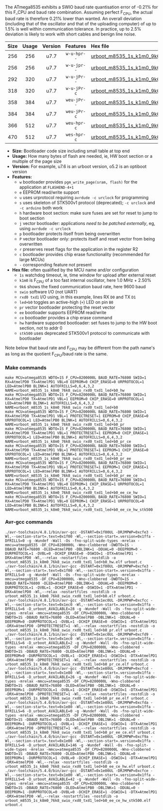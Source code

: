 The ATmega8535 exhibits a SWIO baud rate quantisation error of -0.21% for this F_CPU and baud rate combination. Assuming perfect F<sub>CPU</sub>, the actual baud rate is therefore 0.21% lower than wanted. An overall deviation (including that of the oscillator and that of the uploading computer) of up to 1.5% is well within communication tolerance. In practice, up to 2.5% deviation is likely to work with short cables and benign line noise.

|Size|Usage|Version|Features|Hex file|
|:-:|:-:|:-:|:-:|:--|
|256|256|u7.7|`w-u-hpr--`|[urboot_m8535_1s_k1m0_9k6_swio_rxd0_txd1_led+b0_hw.hex](https://raw.githubusercontent.com/stefanrueger/urboot.hex/main/u7.7/mcus/atmega8535/watchdog_1_s/internal_oscillator_k%2B2.50%25/%2B1m000000_hz/%2B%2B%2B9k6_baud/uart0_rxd0_txd1/led%2Bb0/urboot_m8535_1s_k1m0_9k6_swio_rxd0_txd1_led%2Bb0_hw.hex)|
|256|256|u7.7|`w-u-jpr--`|[urboot_m8535_1s_k1m0_9k6_swio_rxd0_txd1_led+b0.hex](https://raw.githubusercontent.com/stefanrueger/urboot.hex/main/u7.7/mcus/atmega8535/watchdog_1_s/internal_oscillator_k%2B2.50%25/%2B1m000000_hz/%2B%2B%2B9k6_baud/uart0_rxd0_txd1/led%2Bb0/urboot_m8535_1s_k1m0_9k6_swio_rxd0_txd1_led%2Bb0.hex)|
|292|320|u7.7|`w-u-jPr--`|[urboot_m8535_1s_k1m0_9k6_swio_rxd0_txd1_led+b0_pr.hex](https://raw.githubusercontent.com/stefanrueger/urboot.hex/main/u7.7/mcus/atmega8535/watchdog_1_s/internal_oscillator_k%2B2.50%25/%2B1m000000_hz/%2B%2B%2B9k6_baud/uart0_rxd0_txd1/led%2Bb0/urboot_m8535_1s_k1m0_9k6_swio_rxd0_txd1_led%2Bb0_pr.hex)|
|318|320|u7.7|`w-u-jPr-c`|[urboot_m8535_1s_k1m0_9k6_swio_rxd0_txd1_led+b0_pr_ce.hex](https://raw.githubusercontent.com/stefanrueger/urboot.hex/main/u7.7/mcus/atmega8535/watchdog_1_s/internal_oscillator_k%2B2.50%25/%2B1m000000_hz/%2B%2B%2B9k6_baud/uart0_rxd0_txd1/led%2Bb0/urboot_m8535_1s_k1m0_9k6_swio_rxd0_txd1_led%2Bb0_pr_ce.hex)|
|358|384|u7.7|`weu-jPr--`|[urboot_m8535_1s_k1m0_9k6_swio_rxd0_txd1_led+b0_pr_ee.hex](https://raw.githubusercontent.com/stefanrueger/urboot.hex/main/u7.7/mcus/atmega8535/watchdog_1_s/internal_oscillator_k%2B2.50%25/%2B1m000000_hz/%2B%2B%2B9k6_baud/uart0_rxd0_txd1/led%2Bb0/urboot_m8535_1s_k1m0_9k6_swio_rxd0_txd1_led%2Bb0_pr_ee.hex)|
|384|384|u7.7|`weu-jPr-c`|[urboot_m8535_1s_k1m0_9k6_swio_rxd0_txd1_led+b0_pr_ee_ce.hex](https://raw.githubusercontent.com/stefanrueger/urboot.hex/main/u7.7/mcus/atmega8535/watchdog_1_s/internal_oscillator_k%2B2.50%25/%2B1m000000_hz/%2B%2B%2B9k6_baud/uart0_rxd0_txd1/led%2Bb0/urboot_m8535_1s_k1m0_9k6_swio_rxd0_txd1_led%2Bb0_pr_ee_ce.hex)|
|366|512|u7.7|`weu-hpr-c`|[urboot_m8535_1s_k1m0_9k6_swio_rxd0_txd1_led+b0_ee_ce_hw.hex](https://raw.githubusercontent.com/stefanrueger/urboot.hex/main/u7.7/mcus/atmega8535/watchdog_1_s/internal_oscillator_k%2B2.50%25/%2B1m000000_hz/%2B%2B%2B9k6_baud/uart0_rxd0_txd1/led%2Bb0/urboot_m8535_1s_k1m0_9k6_swio_rxd0_txd1_led%2Bb0_ee_ce_hw.hex)|
|470|512|u7.7|`wes-hpr-c`|[urboot_m8535_1s_k1m0_9k6_swio_rxd0_txd1_led+b0_ee_ce_hw_stk500.hex](https://raw.githubusercontent.com/stefanrueger/urboot.hex/main/u7.7/mcus/atmega8535/watchdog_1_s/internal_oscillator_k%2B2.50%25/%2B1m000000_hz/%2B%2B%2B9k6_baud/uart0_rxd0_txd1/led%2Bb0/urboot_m8535_1s_k1m0_9k6_swio_rxd0_txd1_led%2Bb0_ee_ce_hw_stk500.hex)|

- **Size:** Bootloader code size including small table at top end
- **Usage:** How many bytes of flash are needed, ie, HW boot section or a multiple of the page size
- **Version:** For example, u7.6 is an urboot version, o5.2 is an optiboot version
- **Features:**
  + `w` bootloader provides `pgm_write_page(sram, flash)` for the application at `FLASHEND-4+1`
  + `e` EEPROM read/write support
  + `u` uses urprotocol requiring `avrdude -c urclock` for programming
  + `s` uses skeleton of STK500v1 protocol (deprecated); `-c urclock` and `-c arduino` both work
  + `h` hardware boot section: make sure fuses are set for reset to jump to boot section
  + `j` vector bootloader: applications *need to be patched externally*, eg, using `avrdude -c urclock`
  + `p` bootloader protects itself from being overwritten
  + `P` vector bootloader only: protects itself and reset vector from being overwritten
  + `r` preserves reset flags for the application in the register R2
  + `c` bootloader provides chip erase functionality (recommended for large MCUs)
  + `-` corresponding feature not present
- **Hex file:** often qualified by the MCU name and/or configuration
  + `1s` watchdog timeout, ie, time window for upload after external reset
  + `k1m0` is F<sub>CPU</sub> of a too fast internal oscillator, here 1.0 MHz + 2.50%
  + `9k6` shows the fixed communication baud rate, here 9600 baud
  + `swio` software I/O (not UART)
  + `rxd0 txd1` I/O using, in this example, lines RX `D0` and TX `D1`
  + `led+b0` toggles an active-high (`+`) LED on pin `B0`
  + `pr` vector bootloader protecting the reset vector
  + `ee` bootloader supports EEPROM read/write
  + `ce` bootloader provides a chip erase command
  + `hw` hardware supported bootloader: set fuses to jump to the HW boot section, not to addr 0
  + `stk500` uses deprecated STK500v1 protocol to communicate with bootloader


Note below that baud rate and F<sub>CPU</sub> may be different from the path name's as long as the quotient F<sub>CPU</sub>/baud rate is the same.

### Make commands
```
make MCU=atmega8535 WDTO=1S F_CPU=8200000L BAUD_RATE=76800 SWIO=1 RX=AtmelPD0 TX=AtmelPD1 VBL=0 EEPROM=0 CHIP_ERASE=0 URPROTOCOL=1 LED=AtmelPB0 BLINK=1 AUTOFRILLS=0,6,4,3,2 NAME=urboot_m8535_1s_k8m0_76k8_swio_rxd0_txd1_led+b0_hw
make MCU=atmega8535 WDTO=1S F_CPU=8200000L BAUD_RATE=76800 SWIO=1 RX=AtmelPD0 TX=AtmelPD1 VBL=1 EEPROM=0 CHIP_ERASE=0 URPROTOCOL=1 LED=AtmelPB0 BLINK=1 AUTOFRILLS=0,6,4,3,2 NAME=urboot_m8535_1s_k8m0_76k8_swio_rxd0_txd1_led+b0
make MCU=atmega8535 WDTO=1S F_CPU=8200000L BAUD_RATE=76800 SWIO=1 RX=AtmelPD0 TX=AtmelPD1 VBL=1 PROTECTRESET=1 EEPROM=0 CHIP_ERASE=0 URPROTOCOL=1 LED=AtmelPB0 BLINK=1 AUTOFRILLS=0,6,4,3,2 NAME=urboot_m8535_1s_k8m0_76k8_swio_rxd0_txd1_led+b0_pr
make MCU=atmega8535 WDTO=1S F_CPU=8200000L BAUD_RATE=76800 SWIO=1 RX=AtmelPD0 TX=AtmelPD1 VBL=1 PROTECTRESET=1 EEPROM=0 CHIP_ERASE=1 URPROTOCOL=1 LED=AtmelPB0 BLINK=1 AUTOFRILLS=0,6,4,3,2 NAME=urboot_m8535_1s_k8m0_76k8_swio_rxd0_txd1_led+b0_pr_ce
make MCU=atmega8535 WDTO=1S F_CPU=8200000L BAUD_RATE=76800 SWIO=1 RX=AtmelPD0 TX=AtmelPD1 VBL=1 PROTECTRESET=1 EEPROM=1 CHIP_ERASE=0 URPROTOCOL=1 LED=AtmelPB0 BLINK=1 AUTOFRILLS=0,6,4,3,2 NAME=urboot_m8535_1s_k8m0_76k8_swio_rxd0_txd1_led+b0_pr_ee
make MCU=atmega8535 WDTO=1S F_CPU=8200000L BAUD_RATE=76800 SWIO=1 RX=AtmelPD0 TX=AtmelPD1 VBL=1 PROTECTRESET=1 EEPROM=1 CHIP_ERASE=1 URPROTOCOL=1 LED=AtmelPB0 BLINK=1 AUTOFRILLS=0,6,4,3,2 NAME=urboot_m8535_1s_k8m0_76k8_swio_rxd0_txd1_led+b0_pr_ee_ce
make MCU=atmega8535 WDTO=1S F_CPU=8200000L BAUD_RATE=76800 SWIO=1 RX=AtmelPD0 TX=AtmelPD1 VBL=0 EEPROM=1 CHIP_ERASE=1 URPROTOCOL=1 LED=AtmelPB0 BLINK=1 AUTOFRILLS=0,6,4,3,2 NAME=urboot_m8535_1s_k8m0_76k8_swio_rxd0_txd1_led+b0_ee_ce_hw
make MCU=atmega8535 WDTO=1S F_CPU=8200000L BAUD_RATE=76800 SWIO=1 RX=AtmelPD0 TX=AtmelPD1 VBL=0 EEPROM=1 CHIP_ERASE=1 URPROTOCOL=0 LED=AtmelPB0 BLINK=1 AUTOFRILLS=0,6,4,3,2 NAME=urboot_m8535_1s_k8m0_76k8_swio_rxd0_txd1_led+b0_ee_ce_hw_stk500
```

### Avr-gcc commands
```
./avr-toolchain/4.8.1/bin/avr-gcc -DSTART=0x1f00UL -DRJMPWP=0xcfe3 -Wl,--section-start=.text=0x1f00 -Wl,--section-start=.version=0x1ffa -DFRILLS=0 -g -Wundef -Wall -Os -fno-split-wide-types -mrelax -mmcu=atmega8535 -DF_CPU=8200000L -Wno-clobbered -DWDTO=1S -DBAUD_RATE=76800 -DLED=AtmelPB0 -DBLINK=1 -DDUAL=0 -DEEPROM=0 -DURPROTOCOL=1 -DVBL=0 -DCHIP_ERASE=0 -DSWIO=1 -DTX=AtmelPD1 -DRX=AtmelPD0 -Wl,--relax -nostartfiles -nostdlib -o urboot_m8535_1s_k8m0_76k8_swio_rxd0_txd1_led+b0_hw.elf urboot.c
./avr-toolchain/4.8.1/bin/avr-gcc -DSTART=0x1f00UL -DRJMPWP=0xcfe3 -Wl,--section-start=.text=0x1f00 -Wl,--section-start=.version=0x1ffa -DFRILLS=0 -g -Wundef -Wall -Os -fno-split-wide-types -mrelax -mmcu=atmega8535 -DF_CPU=8200000L -Wno-clobbered -DWDTO=1S -DBAUD_RATE=76800 -DLED=AtmelPB0 -DBLINK=1 -DDUAL=0 -DEEPROM=0 -DURPROTOCOL=1 -DVBL=1 -DCHIP_ERASE=0 -DSWIO=1 -DTX=AtmelPD1 -DRX=AtmelPD0 -Wl,--relax -nostartfiles -nostdlib -o urboot_m8535_1s_k8m0_76k8_swio_rxd0_txd1_led+b0.elf urboot.c
./avr-toolchain/4.8.1/bin/avr-gcc -DSTART=0x1ec0UL -DRJMPWP=0xcfcc -Wl,--section-start=.text=0x1ec0 -Wl,--section-start=.version=0x1ffa -DFRILLS=6 -D_urboot_AVAILABLE=28 -g -Wundef -Wall -Os -fno-split-wide-types -mrelax -mmcu=atmega8535 -DF_CPU=8200000L -Wno-clobbered -DWDTO=1S -DBAUD_RATE=76800 -DLED=AtmelPB0 -DBLINK=1 -DDUAL=0 -DEEPROM=0 -DURPROTOCOL=1 -DVBL=1 -DCHIP_ERASE=0 -DSWIO=1 -DTX=AtmelPD1 -DRX=AtmelPD0 -DPROTECTRESET=1 -Wl,--relax -nostartfiles -nostdlib -o urboot_m8535_1s_k8m0_76k8_swio_rxd0_txd1_led+b0_pr.elf urboot.c
./avr-toolchain/4.8.1/bin/avr-gcc -DSTART=0x1ec0UL -DRJMPWP=0xcfd9 -Wl,--section-start=.text=0x1ec0 -Wl,--section-start=.version=0x1ffa -DFRILLS=6 -D_urboot_AVAILABLE=2 -g -Wundef -Wall -Os -fno-split-wide-types -mrelax -mmcu=atmega8535 -DF_CPU=8200000L -Wno-clobbered -DWDTO=1S -DBAUD_RATE=76800 -DLED=AtmelPB0 -DBLINK=1 -DDUAL=0 -DEEPROM=0 -DURPROTOCOL=1 -DVBL=1 -DCHIP_ERASE=1 -DSWIO=1 -DTX=AtmelPD1 -DRX=AtmelPD0 -DPROTECTRESET=1 -Wl,--relax -nostartfiles -nostdlib -o urboot_m8535_1s_k8m0_76k8_swio_rxd0_txd1_led+b0_pr_ce.elf urboot.c
./avr-toolchain/5.4.0/bin/avr-gcc -DSTART=0x1e80UL -DRJMPWP=0xcfcd -Wl,--section-start=.text=0x1e80 -Wl,--section-start=.version=0x1ffa -DFRILLS=6 -D_urboot_AVAILABLE=26 -g -Wundef -Wall -Os -fno-split-wide-types -mrelax -mmcu=atmega8535 -DF_CPU=8200000L -Wno-clobbered -DWDTO=1S -DBAUD_RATE=76800 -DLED=AtmelPB0 -DBLINK=1 -DDUAL=0 -DEEPROM=1 -DURPROTOCOL=1 -DVBL=1 -DCHIP_ERASE=0 -DSWIO=1 -DTX=AtmelPD1 -DRX=AtmelPD0 -DPROTECTRESET=1 -Wl,--relax -nostartfiles -nostdlib -o urboot_m8535_1s_k8m0_76k8_swio_rxd0_txd1_led+b0_pr_ee.elf urboot.c
./avr-toolchain/5.4.0/bin/avr-gcc -DSTART=0x1e80UL -DRJMPWP=0xcfda -Wl,--section-start=.text=0x1e80 -Wl,--section-start=.version=0x1ffa -DFRILLS=6 -D_urboot_AVAILABLE=0 -g -Wundef -Wall -Os -fno-split-wide-types -mrelax -mmcu=atmega8535 -DF_CPU=8200000L -Wno-clobbered -DWDTO=1S -DBAUD_RATE=76800 -DLED=AtmelPB0 -DBLINK=1 -DDUAL=0 -DEEPROM=1 -DURPROTOCOL=1 -DVBL=1 -DCHIP_ERASE=1 -DSWIO=1 -DTX=AtmelPD1 -DRX=AtmelPD0 -DPROTECTRESET=1 -Wl,--relax -nostartfiles -nostdlib -o urboot_m8535_1s_k8m0_76k8_swio_rxd0_txd1_led+b0_pr_ee_ce.elf urboot.c
./avr-toolchain/5.4.0/bin/avr-gcc -DSTART=0x1e00UL -DRJMPWP=0xcf9a -Wl,--section-start=.text=0x1e00 -Wl,--section-start=.version=0x1ffa -DFRILLS=6 -D_urboot_AVAILABLE=146 -g -Wundef -Wall -Os -fno-split-wide-types -mrelax -mmcu=atmega8535 -DF_CPU=8200000L -Wno-clobbered -DWDTO=1S -DBAUD_RATE=76800 -DLED=AtmelPB0 -DBLINK=1 -DDUAL=0 -DEEPROM=1 -DURPROTOCOL=1 -DVBL=0 -DCHIP_ERASE=1 -DSWIO=1 -DTX=AtmelPD1 -DRX=AtmelPD0 -Wl,--relax -nostartfiles -nostdlib -o urboot_m8535_1s_k8m0_76k8_swio_rxd0_txd1_led+b0_ee_ce_hw.elf urboot.c
./avr-toolchain/5.4.0/bin/avr-gcc -DSTART=0x1e00UL -DRJMPWP=0xcfce -Wl,--section-start=.text=0x1e00 -Wl,--section-start=.version=0x1ffa -DFRILLS=6 -D_urboot_AVAILABLE=42 -g -Wundef -Wall -Os -fno-split-wide-types -mrelax -mmcu=atmega8535 -DF_CPU=8200000L -Wno-clobbered -DWDTO=1S -DBAUD_RATE=76800 -DLED=AtmelPB0 -DBLINK=1 -DDUAL=0 -DEEPROM=1 -DURPROTOCOL=0 -DVBL=0 -DCHIP_ERASE=1 -DSWIO=1 -DTX=AtmelPD1 -DRX=AtmelPD0 -Wl,--relax -nostartfiles -nostdlib -o urboot_m8535_1s_k8m0_76k8_swio_rxd0_txd1_led+b0_ee_ce_hw_stk500.elf urboot.c
```

